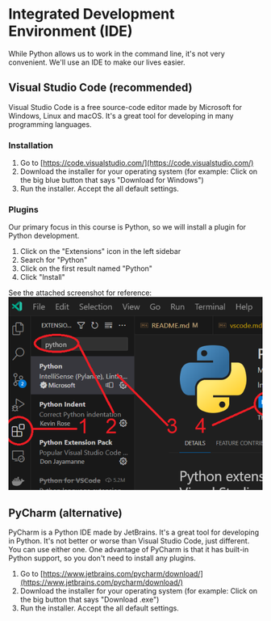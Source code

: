 # Integrated Development Environment (IDE)

While Python allows us to work in the command line, it's not very convenient. We'll use an IDE to make our lives easier.

## Visual Studio Code (recommended)

Visual Studio Code is a free source-code editor made by Microsoft for Windows, Linux and macOS. It's a great tool for developing in many programming languages.

### Installation

1. Go to [https://code.visualstudio.com/](https://code.visualstudio.com/)
2. Download the installer for your operating system (for example: Click on the big blue button that says "Download for Windows")
3. Run the installer. Accept the all default settings.

### Plugins

Our primary focus in this course is Python, so we will install a plugin for Python development.

1. Click on the "Extensions" icon in the left sidebar
2. Search for "Python"
3. Click on the first result named "Python"
4. Click "Install"

See the attached screenshot for reference:
![Installing the Python plugin](./07-vscode.png)

## PyCharm (alternative)

PyCharm is a Python IDE made by JetBrains. It's a great tool for developing in Python. It's not better or worse than Visual Studio Code, just different. You can use either one. One advantage of PyCharm is that it has built-in Python support, so you don't need to install any plugins.

1. Go to [https://www.jetbrains.com/pycharm/download/](https://www.jetbrains.com/pycharm/download/)
2. Download the installer for your operating system (for example: Click on the big button that says "Download .exe")
3. Run the installer. Accept the all default settings.
